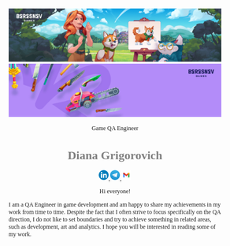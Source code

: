 <!-- тело со шрифтом и стилем --> 
<head>
<link href='https://fonts.googleapis.com/css?family=Montserrat' rel='stylesheet'>
<style>
body {
    font-family: 'Montserrat';font-size: 12px;
}
</style>
</head>
<body>

<!-- обложки моих игр --> 
![PW.png](https://github.com/msgrigorovich/msgrigorovich/blob/main/README_PHOTO/PW.png?raw=true)
![Knives.png](https://github.com/msgrigorovich/msgrigorovich/blob/main/README_PHOTO/Knives.png?raw=true)

<!-- обозначение должности --> 
<p align = "center">
  Game QA Engineer
</p>
<!-- заголовок с моим именем --> 
<h1
    align = "center"
    style = "color:Gray">
    Diana Grigorovich
</h1>

<!-- конктакты с соотв ссылками --> 
<a
href = "https://www.linkedin.com/in/diana-grigorovich-8b3680247/">
<p align="center">
<img width="20" height="20" src="https://github.com/msgrigorovich/msgrigorovich/blob/main/README_PHOTO/LinkedIn.png?raw=true">
</a>
<a
href = "https://t.me/msgrigorovich">
<img width="20" height="20" src="https://github.com/msgrigorovich/msgrigorovich/blob/main/README_PHOTO/telegram.png?raw=true">
</a>
<a
href = "mailto:qa.grigorovich@gmail.com">
<img width="20" height="20" src="https://github.com/msgrigorovich/msgrigorovich/blob/main/README_PHOTO/gmail.png?raw=true">
</a>
</p>

<!-- приветствие и описание себя --> 
<p
    align = "center">
    Hi everyone!
</p>

I am a QA Engineer in game development and am happy to share my achievements in my work from time to time. Despite the fact that I often strive to focus specifically on the QA direction, I do not like to set boundaries and try to achieve something in related areas, such as development, art and analytics. I hope you will be interested in reading some of my work.
